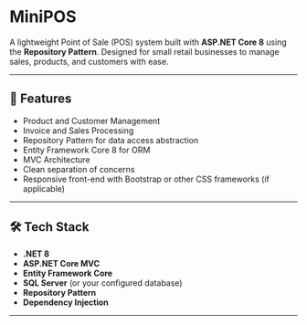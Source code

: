 # MiniPOS

A lightweight Point of Sale (POS) system built with **ASP.NET Core 8** using the **Repository Pattern**. Designed for small retail businesses to manage sales, products, and customers with ease.

---

## 🚀 Features

- Product and Customer Management
- Invoice and Sales Processing
- Repository Pattern for data access abstraction
- Entity Framework Core 8 for ORM
- MVC Architecture
- Clean separation of concerns
- Responsive front-end with Bootstrap or other CSS frameworks (if applicable)

---

## 🛠️ Tech Stack

- **.NET 8**
- **ASP.NET Core MVC**
- **Entity Framework Core**
- **SQL Server** (or your configured database)
- **Repository Pattern**
- **Dependency Injection**

---

